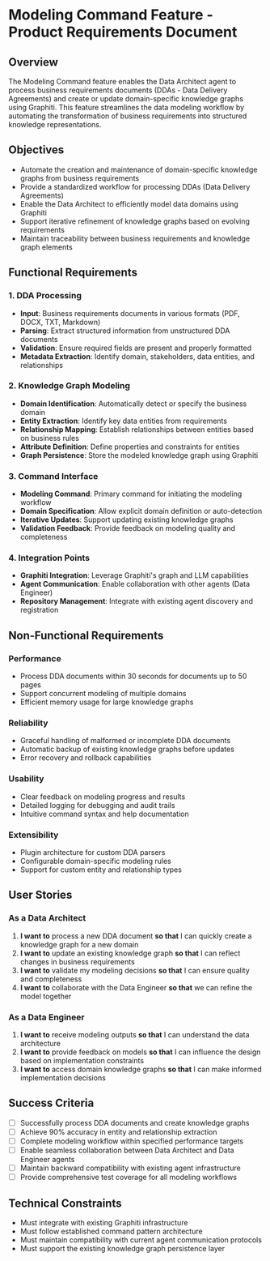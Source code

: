 # Modeling Command Feature - Product Requirements Document

## Overview
The Modeling Command feature enables the Data Architect agent to process business requirements documents (DDAs - Data Delivery Agreements) and create or update domain-specific knowledge graphs using Graphiti. This feature streamlines the data modeling workflow by automating the transformation of business requirements into structured knowledge representations.

## Objectives
- Automate the creation and maintenance of domain-specific knowledge graphs from business requirements
- Provide a standardized workflow for processing DDAs (Data Delivery Agreements)
- Enable the Data Architect to efficiently model data domains using Graphiti
- Support iterative refinement of knowledge graphs based on evolving requirements
- Maintain traceability between business requirements and knowledge graph elements

## Functional Requirements

### 1. DDA Processing
- **Input**: Business requirements documents in various formats (PDF, DOCX, TXT, Markdown)
- **Parsing**: Extract structured information from unstructured DDA documents
- **Validation**: Ensure required fields are present and properly formatted
- **Metadata Extraction**: Identify domain, stakeholders, data entities, and relationships

### 2. Knowledge Graph Modeling
- **Domain Identification**: Automatically detect or specify the business domain
- **Entity Extraction**: Identify key data entities from requirements
- **Relationship Mapping**: Establish relationships between entities based on business rules
- **Attribute Definition**: Define properties and constraints for entities
- **Graph Persistence**: Store the modeled knowledge graph using Graphiti

### 3. Command Interface
- **Modeling Command**: Primary command for initiating the modeling workflow
- **Domain Specification**: Allow explicit domain definition or auto-detection
- **Iterative Updates**: Support updating existing knowledge graphs
- **Validation Feedback**: Provide feedback on modeling quality and completeness

### 4. Integration Points
- **Graphiti Integration**: Leverage Graphiti's graph and LLM capabilities
- **Agent Communication**: Enable collaboration with other agents (Data Engineer)
- **Repository Management**: Integrate with existing agent discovery and registration

## Non-Functional Requirements

### Performance
- Process DDA documents within 30 seconds for documents up to 50 pages
- Support concurrent modeling of multiple domains
- Efficient memory usage for large knowledge graphs

### Reliability
- Graceful handling of malformed or incomplete DDA documents
- Automatic backup of existing knowledge graphs before updates
- Error recovery and rollback capabilities

### Usability
- Clear feedback on modeling progress and results
- Detailed logging for debugging and audit trails
- Intuitive command syntax and help documentation

### Extensibility
- Plugin architecture for custom DDA parsers
- Configurable domain-specific modeling rules
- Support for custom entity and relationship types

## User Stories

### As a Data Architect
1. **I want to** process a new DDA document **so that** I can quickly create a knowledge graph for a new domain
2. **I want to** update an existing knowledge graph **so that** I can reflect changes in business requirements
3. **I want to** validate my modeling decisions **so that** I can ensure quality and completeness
4. **I want to** collaborate with the Data Engineer **so that** we can refine the model together

### As a Data Engineer
1. **I want to** receive modeling outputs **so that** I can understand the data architecture
2. **I want to** provide feedback on models **so that** I can influence the design based on implementation constraints
3. **I want to** access domain knowledge graphs **so that** I can make informed implementation decisions

## Success Criteria
- [ ] Successfully process DDA documents and create knowledge graphs
- [ ] Achieve 90% accuracy in entity and relationship extraction
- [ ] Complete modeling workflow within specified performance targets
- [ ] Enable seamless collaboration between Data Architect and Data Engineer agents
- [ ] Maintain backward compatibility with existing agent infrastructure
- [ ] Provide comprehensive test coverage for all modeling workflows

## Technical Constraints
- Must integrate with existing Graphiti infrastructure
- Must follow established command pattern architecture
- Must maintain compatibility with current agent communication protocols
- Must support the existing knowledge graph persistence layer 